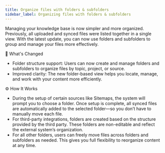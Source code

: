 ```yaml
---
title: Organize files with folders & subfolders
sidebar_label: Organizing files with folders & subfolders
---
```


Managing your knowledge base is now simpler and more organized. Previously, all uploaded and synced files were listed together in a single view. With the latest update, you can now use folders and subfolders to group and manage your files more effectively.

📁 What's Changed

* Folder structure support: Users can now create and manage folders and subfolders to organize files by topic, project, or source.
* Improved clarity: The new folder-based view helps you locate, manage, and work with your content more efficiently.


⚙️ How It Works

* During the setup of certain sources like Sitemaps, the system will prompt you to choose a folder. Once setup is complete, all synced files are automatically added to the selected folder—so you don’t have to manually move each file.
* For third-party integrations, folders are created based on the structure provided by the third party. These folders are non-editable and reflect the external system’s organization.
* For all other folders, users can freely move files across folders and subfolders as needed. This gives you full flexibility to reorganize content at any time.